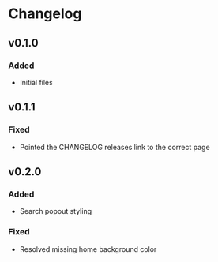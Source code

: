 # Changelog

## v0.1.0
### Added
- Initial files

## v0.1.1
### Fixed
- Pointed the CHANGELOG releases link to the correct page

## v0.2.0
### Added
- Search popout styling
### Fixed
- Resolved missing home background color